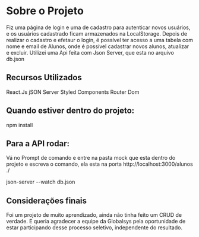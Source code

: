 # Sobre o Projeto

Fiz uma página de login e uma de cadastro para autenticar novos usuários, e os usuários cadastrado ficam armazenados na LocalStorage.
Depois de realizar o cadastro e efetaur o login, é possível ter acesso a uma tabela com nome e email de Alunos, onde é possível cadastrar novos alunos, atualizar e excluir.
Utilizei uma Api feita com Json Server, que esta no arquivo db.json
 
## Recursos Utilizados

React.Js
jSON Server
Styled Components
Router Dom

## Quando estiver dentro do projeto: 
  npm install
  
  ## Para a API rodar:
  Vá no Prompt de comando e entre na pasta mock que esta dentro do projeto e escreva o comando, ela esta na porta http://localhost:3000/alunos ./
  
  json-server --watch db.json

## Considerações finais
Foi um projeto de muito aprendizado, ainda não tinha feito um CRUD de verdade. E queria agradecer a equipe da Globalsys pela oportunidade de estar participando desse processo seletivo, independente do resultado.
